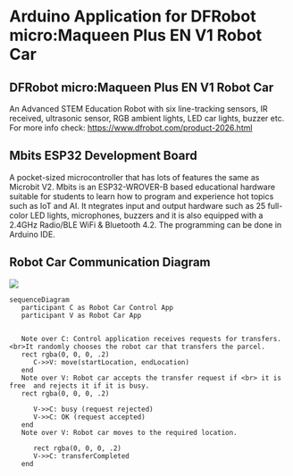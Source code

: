 # Arduino Application for DFRobot micro:Maqueen Plus EN V1 Robot Car

## DFRobot micro:Maqueen Plus EN V1 Robot Car
An Advanced STEM Education Robot with six line-tracking sensors, IR received, ultrasonic sensor, RGB ambient lights, LED car lights, buzzer etc.
For more info check: https://www.dfrobot.com/product-2026.html

## Mbits ESP32 Development Board
A pocket-sized microcontroller that has lots of features the same as Microbit V2. Mbits is an ESP32-WROVER-B based educational hardware suitable for students to learn how to program and experience hot topics such as IoT and AI. It ntegrates input and output hardware such as 25 full-color LED lights, microphones, buzzers and it is also equipped with a 2.4GHz Radio/BLE WiFi & Bluetooth 4.2. The programming can be done in Arduino IDE.

## Robot Car Communication Diagram

[![](https://mermaid.ink/img/pako:eNqNksFqGzEQhl9l0MkGx5Qel2AITg-lpYEEfPJlLM3GKrsaVZoNmJB3z1haJW0CSXf3MNL8mvn-WT0ay45MZzL9mShYuvZ4n3DcBwCImMRbHzEIbAEz3PKBNcQEWw6SeICrGN9Jd_9Ki-QsKsJfLAT8QFqie6mCMQ7eongOkMiSf6CsgRJlydBzAkkYck8pr-HykDbfBXTD8TicwB6Zs-rlSJBKV6td5YjyeqokldHSsC4Y2kVL3B9w8WUF9Vt_XZaUPtuLzWbXwaiciyxq7SdXuhVQcG1R5brxzpqevX0hQWspSkVoQM0c-L74Aa-hOk1EAGpM87-VMJf9fs4epnz6D_pmYqcmdMbnU7Bo_Wpdcss3qpsfr5oK3DSf-jtPSd1x_QFawydyMMxDqsCt28djn1nakLY8xoEU5G-O-pqVGSmN6J1e3cdyuYy2H2lvOg0d9TgNsjf78KTSKToU-ua8cDJdj0OmlcFJ-O4UrOkkTdRE8_WfVU_PvfIFSg)](https://mermaid-js.github.io/mermaid-live-editor/edit#pako:eNqNksFqGzEQhl9l0MkGx5Qel2AITg-lpYEEfPJlLM3GKrsaVZoNmJB3z1haJW0CSXf3MNL8mvn-WT0ay45MZzL9mShYuvZ4n3DcBwCImMRbHzEIbAEz3PKBNcQEWw6SeICrGN9Jd_9Ki-QsKsJfLAT8QFqie6mCMQ7eongOkMiSf6CsgRJlydBzAkkYck8pr-HykDbfBXTD8TicwB6Zs-rlSJBKV6td5YjyeqokldHSsC4Y2kVL3B9w8WUF9Vt_XZaUPtuLzWbXwaiciyxq7SdXuhVQcG1R5brxzpqevX0hQWspSkVoQM0c-L74Aa-hOk1EAGpM87-VMJf9fs4epnz6D_pmYqcmdMbnU7Bo_Wpdcss3qpsfr5oK3DSf-jtPSd1x_QFawydyMMxDqsCt28djn1nakLY8xoEU5G-O-pqVGSmN6J1e3cdyuYy2H2lvOg0d9TgNsjf78KTSKToU-ua8cDJdj0OmlcFJ-O4UrOkkTdRE8_WfVU_PvfIFSg)

```mermaid
sequenceDiagram
   participant C as Robot Car Control App
   participant V as Robot Car App

  
   Note over C: Control application receives requests for transfers. <br>It randomly chooses the robot car that transfers the parcel.
   rect rgba(0, 0, 0, .2)
      C->>V: move(startLocation, endLocation)
   end  
   Note over V: Robot car accepts the transfer request if <br> it is free  and rejects it if it is busy.
   rect rgba(0, 0, 0, .2)
     
      V->>C: busy (request rejected)
      V->>C: OK (request accepted)
   end  
   Note over V: Robot car moves to the required location.
   
      rect rgba(0, 0, 0, .2)
      V->>C: transferCompleted
   end  

```